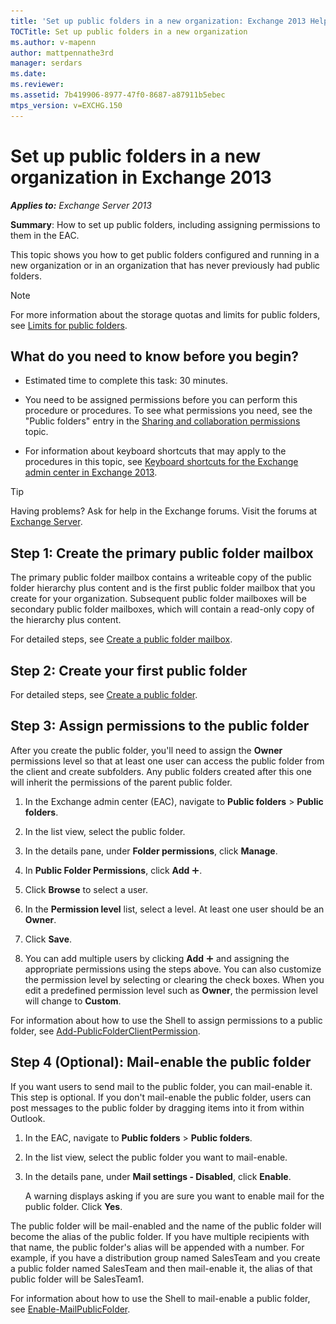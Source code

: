 ```yaml
---
title: 'Set up public folders in a new organization: Exchange 2013 Help'
TOCTitle: Set up public folders in a new organization
ms.author: v-mapenn
author: mattpennathe3rd
manager: serdars
ms.date:
ms.reviewer:
ms.assetid: 7b419906-8977-47f0-8687-a87911b5ebec
mtps_version: v=EXCHG.150
---
```


# Set up public folders in a new organization in Exchange 2013

_**Applies to:** Exchange Server 2013_

 **Summary**: How to set up public folders, including assigning permissions to them in the EAC.

This topic shows you how to get public folders configured and running in a new organization or in an organization that has never previously had public folders.

> [!NOTE]
> For more information about the storage quotas and limits for public folders, see [Limits for public folders](limits-for-public-folders-exchange-2013-help.md).

## What do you need to know before you begin?

- Estimated time to complete this task: 30 minutes.

- You need to be assigned permissions before you can perform this procedure or procedures. To see what permissions you need, see the "Public folders" entry in the [Sharing and collaboration permissions](https://technet.microsoft.com/library/b7fa4b7c-1266-45bd-a14b-f66be0459cc5.aspx) topic.

- For information about keyboard shortcuts that may apply to the procedures in this topic, see [Keyboard shortcuts for the Exchange admin center in Exchange 2013](keyboard-shortcuts-in-the-exchange-admin-center-2013-help.md).

> [!TIP]
> Having problems? Ask for help in the Exchange forums. Visit the forums at [Exchange Server](https://go.microsoft.com/fwlink/p/?linkId=60612).

## Step 1: Create the primary public folder mailbox

The primary public folder mailbox contains a writeable copy of the public folder hierarchy plus content and is the first public folder mailbox that you create for your organization. Subsequent public folder mailboxes will be secondary public folder mailboxes, which will contain a read-only copy of the hierarchy plus content.

For detailed steps, see [Create a public folder mailbox](create-public-folder-mailbox-exchange-2013-help.md).

## Step 2: Create your first public folder

For detailed steps, see [Create a public folder](create-public-folder-exchange-2013-help.md).

## Step 3: Assign permissions to the public folder

After you create the public folder, you'll need to assign the **Owner** permissions level so that at least one user can access the public folder from the client and create subfolders. Any public folders created after this one will inherit the permissions of the parent public folder.

1. In the Exchange admin center (EAC), navigate to **Public folders** \> **Public folders**.

2. In the list view, select the public folder.

3. In the details pane, under **Folder permissions**, click **Manage**.

4. In **Public Folder Permissions**, click **Add** ![Add Icon](images/ITPro_EAC_AddIcon.gif).

5. Click **Browse** to select a user.

6. In the **Permission level** list, select a level. At least one user should be an **Owner**.

7. Click **Save**.

8. You can add multiple users by clicking **Add** ![Add Icon](images/ITPro_EAC_AddIcon.gif) and assigning the appropriate permissions using the steps above. You can also customize the permission level by selecting or clearing the check boxes. When you edit a predefined permission level such as **Owner**, the permission level will change to **Custom**.

For information about how to use the Shell to assign permissions to a public folder, see [Add-PublicFolderClientPermission](https://docs.microsoft.com/powershell/module/exchange/sharing-and-collaboration/add-publicfolderclientpermission).

## Step 4 (Optional): Mail-enable the public folder

If you want users to send mail to the public folder, you can mail-enable it. This step is optional. If you don't mail-enable the public folder, users can post messages to the public folder by dragging items into it from within Outlook.

1. In the EAC, navigate to **Public folders** \> **Public folders**.

2. In the list view, select the public folder you want to mail-enable.

3. In the details pane, under **Mail settings - Disabled**, click **Enable**.

   A warning displays asking if you are sure you want to enable mail for the public folder. Click **Yes**.

The public folder will be mail-enabled and the name of the public folder will become the alias of the public folder. If you have multiple recipients with that name, the public folder's alias will be appended with a number. For example, if you have a distribution group named SalesTeam and you create a public folder named SalesTeam and then mail-enable it, the alias of that public folder will be SalesTeam1.

For information about how to use the Shell to mail-enable a public folder, see [Enable-MailPublicFolder](https://docs.microsoft.com/powershell/module/exchange/sharing-and-collaboration/enable-mailpublicfolder).
